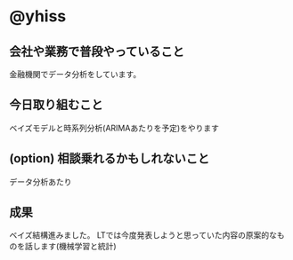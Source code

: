 # @yhiss

## 会社や業務で普段やっていること

金融機関でデータ分析をしています。  

## 今日取り組むこと

ベイズモデルと時系列分析(ARIMAあたりを予定)をやります

## (option) 相談乗れるかもしれないこと
データ分析あたり

## 成果
ベイズ結構進みました。
LTでは今度発表しようと思っていた内容の原案的なものを話します(機械学習と統計)
